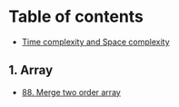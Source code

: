 # Table of contents

* [Time complexity and Space complexity](README.md)

## 1. Array

* [88. Merge two order array](1.-array/88.-merge-two-order-array.md)
